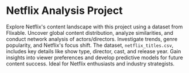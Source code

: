 # Netflix Analysis Project

Explore Netflix's content landscape with this project using a dataset from Flixable. Uncover global content distribution, analyze similarities, and conduct network analysis of actors/directors. Investigate trends, genre popularity, and Netflix's focus shift. The dataset, `netflix_titles.csv`, includes key details like show type, director, cast, and release year. Gain insights into viewer preferences and develop predictive models for future content success. Ideal for Netflix enthusiasts and industry strategists.
